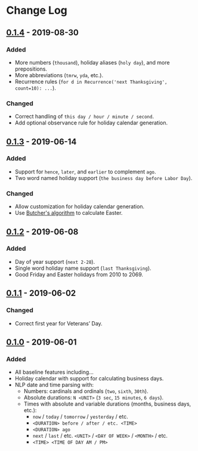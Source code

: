 # Change Log

## [0.1.4] - 2019-08-30
### Added
- More numbers (`thousand`), holiday aliases (`holy day`), and more prepositions.
- More abbreviations (`tmrw`, `yda`, etc.).
- Recurrence rules (`for d in Recurrence('next Thanksgiving', count=10): ...`).
### Changed
- Correct handling of `this day / hour / minute / second`.
- Add optional observance rule for holiday calendar generation.

## [0.1.3] - 2019-06-14
### Added
- Support for `hence`, `later`, and `earlier` to complement `ago`.
- Two word named holiday support (`the business day before Labor Day`).
### Changed
- Allow customization for holiday calendar generation.
- Use [Butcher's algorithm](https://en.wikipedia.org/wiki/Computus) to calculate Easter.

## [0.1.2] - 2019-06-08
### Added
- Day of year support (`next 2-28`).
- Single word holiday name support (`last Thanksgiving`).
- Good Friday and Easter holidays from 2010 to 2069.

## [0.1.1] - 2019-06-02
### Changed
- Correct first year for Veterans’ Day.

## [0.1.0] - 2019-06-01
### Added
- All baseline features including...
- Holiday calendar with support for calculating business days.
- NLP date and time parsing with:
	- Numbers: cardinals and ordinals (`two`, `sixth`, `30th`).
	- Absolute durations: `N <UNIT>` (`3 sec`, `15 minutes`, `6 days`).
	- Times with absolute and variable durations (months, business days, etc.):
		- `now` / `today` / `tomorrow` / `yesterday` / etc.
		- `<DURATION> before / after / etc. <TIME>`
		- `<DURATION> ago`
		- `next` / `last` / etc. `<UNIT>` / `<DAY OF WEEK>` / `<MONTH>` / etc.
		- `<TIME> <TIME OF DAY AM / PM>`

[0.1.4]: https://github.com/AgalmicVentures/HumanTime/compare/0.1.3...0.1.4
[0.1.3]: https://github.com/AgalmicVentures/HumanTime/compare/0.1.2...0.1.3
[0.1.2]: https://github.com/AgalmicVentures/HumanTime/compare/0.1.0...0.1.2
[0.1.1]: https://github.com/AgalmicVentures/HumanTime/compare/0.1.0...0.1.1
[0.1.0]: https://github.com/AgalmicVentures/HumanTime/releases/tag/0.1.0
